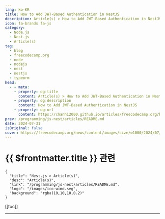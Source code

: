 ```yaml
---
lang: ko-KR
title: How to Add JWT-Based Authentication in NestJS
description: Article(s) > How to Add JWT-Based Authentication in NestJS
icon: fa-brands fa-js
category: 
  - Node.js
  - Nest.js
  - Article(s)
tag: 
  - blog
  - freecodecamp.org
  - node
  - nodejs
  - nest
  - nestjs
  - typeorm
head:
  - - meta:
    - property: og:title
      content: Article(s) > How to Add JWT-Based Authentication in NestJS
    - property: og:description
      content: How to Add JWT-Based Authentication in NestJS
    - property: og:url
      content: https://chanhi2000.github.io/articles/freecodecamp.org/how-to-add-jwt-based-authentication-in-nest-js.html
prev: /programming/js-nest/articles/README.md
date: 2024-07-31
isOriginal: false
cover: https://freecodecamp.org/news/content/images/size/w1000/2024/07/nest-auth-coverimage-1.png
---
```


# {{ $frontmatter.title }} 관련

```component VPCard
{
  "title": "Nest.js > Article(s)",
  "desc": "Article(s)",
  "link": "/programming/js-nest/articles/README.md",
  "logo": "/images/ico-wind.svg",
  "background": "rgba(10,10,10,0.2)"
}
```

[[toc]]

---

<SiteInfo
  name="How to Add JWT-Based Authentication in NestJS"
  desc="Authentication is a very important aspect of software development. It is the process of verifying a user’s identity. Authentication ensures that only authorized individuals access specific resources or perform certain actions within a system. It provides accountability by enabling the tracking of user actions and holding individuals responsible for their..."
  url="https://freecodecamp.org/news/how-to-add-jwt-based-authentication-in-nest-js/"
  logo="https://cdn.freecodecamp.org/universal/favicons/favicon.ico"
  preview="https://freecodecamp.org/news/content/images/size/w1000/2024/07/nest-auth-coverimage-1.png"/>

<!-- TODO: 작성 -->

